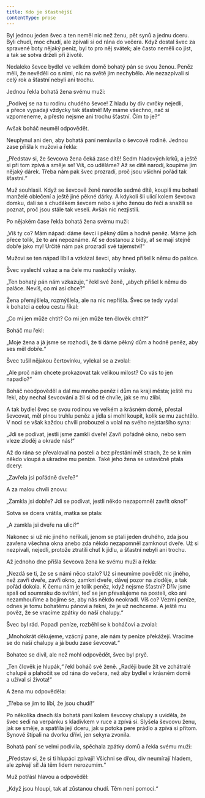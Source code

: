 ```yaml
---
title: Kdo je šťastnější
contentType: prose
---
```


  

Byl jednou jeden švec a ten neměl nic než ženu, pět synů a jednu dceru. Byli chudí, moc chudí, ale zpívali si od rána do večera. Když dostal švec za spravené boty nějaký peníz, byl to pro něj svátek; ale často neměli co jíst, a tak se sotva drželi při životě.

Nedaleko ševce bydlel ve velkém domě bohatý pán se svou ženou. Peněz měli, že nevěděli co s nimi, nic na světě jim nechybělo. Ale nezazpívali si celý rok a šťastní nebyli ani trochu.

Jednou řekla bohatá žena svému muži:

„Podívej se na tu rodinu chudého ševce! Z hladu by div cvrčky nejedli, a přece vypadají vždycky tak šťastně! My máme všechno, nač si vzpomeneme, a přesto nejsme ani trochu šťastní. Čím to je?“

Avšak boháč neuměl odpovědět.

Neuplynul ani den, aby bohatá paní nemluvila o ševcově rodině. Jednou zase přišla k mužovi a řekla:

„Představ si, že ševcova žena čeká zase dítě! Sedm hladových krků, a ještě si při tom zpívá a směje se! Víš, co uděláme? Až se dítě narodí, koupíme jim nějaký dárek. Třeba nám pak švec prozradí, proč jsou všichni pořád tak šťastní.“

Muž souhlasil. Když se ševcově ženě narodilo sedmé dítě, koupili mu bohatí manželé oblečení a ještě jiné pěkné dárky. A kdykoli šli ulicí kolem ševcova domku, dali se s chudákem ševcem nebo s jeho ženou do řeči a snažili se poznat, proč jsou stále tak veselí. Avšak nic nezjistili.

Po nějakém čase řekla bohatá žena svému muži:

„Víš ty co? Mám nápad: dáme ševci i pěkný dům a hodně peněz. Máme jich přece tolik, že to ani nepoznáme. Ať se dostanou z bídy, ať se mají stejně dobře jako my! Určitě nám pak prozradí své tajemství!“

Mužovi se ten nápad líbil a vzkázal ševci, aby hned přišel k němu do paláce.

Švec vyslechl vzkaz a na čele mu naskočily vrásky.

„Ten bohatý pán nám vzkazuje,“ řekl své ženě, „abych přišel k němu do paláce. Nevíš, co mi asi chce?“

Žena přemýšlela, rozmýšlela, ale na nic nepřišla. Švec se tedy vydal k bohatci a celou cestu říkal:

„Co mi jen může chtít? Co mi jen může ten člověk chtít?“

Boháč mu řekl:

„Moje žena a já jsme se rozhodli, že ti dáme pěkný dům a hodně peněz, aby ses měl dobře.“

Švec tušil nějakou čertovinku, vylekal se a zvolal:

„Ale proč nám chcete prokazovat tak velikou milost? Co vás to jen napadlo?“

Boháč neodpověděl a dal mu mnoho peněz i dům na kraji města; ještě mu řekl, aby nechal ševcování a žil si od té chvíle, jak se mu zlíbí.

A tak bydlel švec se svou rodinou ve velkém a krásném domě, přestal ševcovat, měl plnou truhlu peněz a jídla si mohl koupit, kolik se mu zachtělo. V noci se však každou chvíli probouzel a volal na svého nejstaršího syna:

„Jdi se podívat, jestli jsme zamkli dveře! Zavři pořádně okno, nebo sem vleze zloděj a okrade nás!“

Až do rána se převaloval na posteli a bez přestání měl strach, že se k nim někdo vloupá a ukradne mu peníze. Také jeho žena se ustavičně ptala dcery:

„Zavřela jsi pořádně dveře?“

A za malou chvíli znovu:

„Zamkla jsi dobře? Jdi se podívat, jestli někdo nezapomněl zavřít okno!“

Sotva se dcera vrátila, matka se ptala:

„A zamkla jsi dveře na ulici?“

Nakonec si už nic jiného neříkali, jenom se ptali jeden druhého, zda jsou zavřena všechna okna anebo zda někdo nezapomněl zamknout dveře. Už si nezpívali, nejedli, protože ztratili chuť k jídlu, a šťastní nebyli ani trochu.

Až jednoho dne přišla ševcova žena ke svému muži a řekla:

„Nezdá se ti, že se s námi něco stalo? Už si neumíme povědět nic jiného, než zavři dveře, zavři okno, zamkni dveře, dávej pozor na zloděje, a tak pořád dokola. K čemu nám je tolik peněz, když nejsme šťastní? Dřív jsme spali od soumraku do svítání, teď se jen převalujeme na posteli, oko ani nezamhouříme a bojíme se, aby nás někdo neokradl. Víš co? Vezmi peníze, odnes je tomu bohatému pánovi a řekni, že je už nechceme. A ještě mu pověz, že se vracíme zpátky do naší chalupy.“

Švec byl rád. Popadl peníze, rozběhl se k boháčovi a zvolal:

„Mnohokrát děkujeme, vzácný pane, ale nám ty peníze překážejí. Vracíme se do naší chalupy a já budu zase ševcovat.“

Bohatec se divil, ale než mohl odpovědět, švec byl pryč.

„Ten člověk je hlupák,“ řekl boháč své ženě. „Raději bude žít ve zchátralé chalupě a plahočit se od rána do večera, než aby bydlel v krásném domě a užíval si života!“

A žena mu odpověděla:

„Třeba se jim to líbí, že jsou chudí!“

Po několika dnech šla bohatá paní kolem ševcovy chalupy a uviděla, že švec sedí na verpánku s kladívkem v ruce a zpívá si. Slyšela ševcovu ženu, jak se směje, a spatřila její dceru, jak u potoka pere prádlo a zpívá si přitom. Synové štípali na dvorku dříví, jen sekyra zvonila.

Bohatá paní se velmi podivila, spěchala zpátky domů a řekla své­mu muži:

„Představ si, že si ti hlupáci zpívají! Všichni se dřou, div neumírají hladem, ale zpívají si! Já těm lidem nerozumím.“

Muž potřásl hlavou a odpověděl:

„Když jsou hloupí, tak ať zůstanou chudí. Těm není pomoci.“
